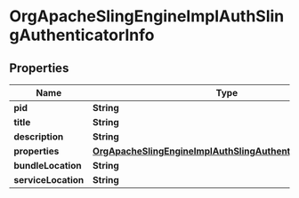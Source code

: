 

# OrgApacheSlingEngineImplAuthSlingAuthenticatorInfo

## Properties

Name | Type | Description | Notes
------------ | ------------- | ------------- | -------------
**pid** | **String** |  |  [optional]
**title** | **String** |  |  [optional]
**description** | **String** |  |  [optional]
**properties** | [**OrgApacheSlingEngineImplAuthSlingAuthenticatorProperties**](OrgApacheSlingEngineImplAuthSlingAuthenticatorProperties.md) |  |  [optional]
**bundleLocation** | **String** |  |  [optional]
**serviceLocation** | **String** |  |  [optional]



